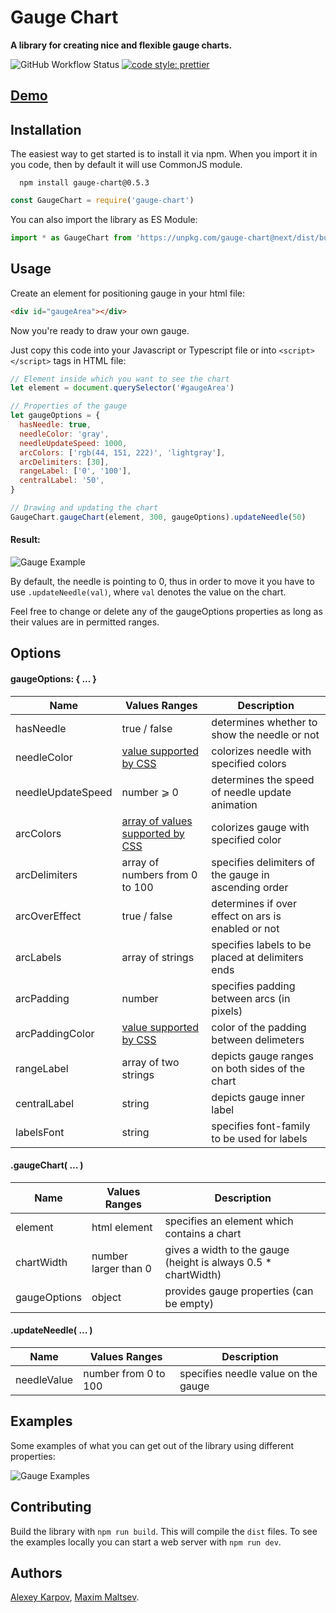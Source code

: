 # Gauge Chart

**A library for creating nice and flexible gauge charts.**

![GitHub Workflow Status](https://img.shields.io/github/workflow/status/greetclock/gauge-chart/Test%20Workflow?style=flat-square) [![code style: prettier](https://img.shields.io/badge/code_style-prettier-ff69b4.svg?style=flat-square)](https://github.com/prettier/prettier)

## [Demo](https://greetclock.github.io/gauge-chart/examples/samples/)

## Installation

The easiest way to get started is to install it via npm. When you import it in you code, then by default it will use CommonJS module.

```
  npm install gauge-chart@0.5.3
```

```js
const GaugeChart = require('gauge-chart')
```

You can also import the library as ES Module:

```js
import * as GaugeChart from 'https://unpkg.com/gauge-chart@next/dist/bundle.mjs'
```

## Usage

Create an element for positioning gauge in your html file:

```html
<div id="gaugeArea"></div>
```

Now you're ready to draw your own gauge.

Just copy this code into your Javascript or Typescript file or into `<script> </script>` tags in HTML file:

```javascript
// Element inside which you want to see the chart
let element = document.querySelector('#gaugeArea')

// Properties of the gauge
let gaugeOptions = {
  hasNeedle: true,
  needleColor: 'gray',
  needleUpdateSpeed: 1000,
  arcColors: ['rgb(44, 151, 222)', 'lightgray'],
  arcDelimiters: [30],
  rangeLabel: ['0', '100'],
  centralLabel: '50',
}

// Drawing and updating the chart
GaugeChart.gaugeChart(element, 300, gaugeOptions).updateNeedle(50)
```

#### Result:

![Gauge Example](/examples/img/gauge1.png 'Gauge Example')

By default, the needle is pointing to 0, thus in order to move it you have to use `.updateNeedle(val)`, where `val` denotes the value on the chart.

Feel free to change or delete any of the gaugeOptions properties as long as their values are in permitted ranges.

## Options

#### gaugeOptions: { ... }

| Name              | Values Ranges                                                                    | Description                                          |
| ----------------- | -------------------------------------------------------------------------------- | ---------------------------------------------------- |
| hasNeedle         | true / false                                                                     | determines whether to show the needle or not         |
| needleColor       | [value supported by CSS](https://www.w3schools.com/colors/default.asp)           | colorizes needle with specified colors               |
| needleUpdateSpeed | number ⩾ 0                                                                       | determines the speed of needle update animation      |
| arcColors         | [array of values supported by CSS](https://www.w3schools.com/colors/default.asp) | colorizes gauge with specified color                 |
| arcDelimiters     | array of numbers from 0 to 100                                                   | specifies delimiters of the gauge in ascending order |
| arcOverEffect     | true / false                                                                     | determines if over effect on ars is enabled or not   |
| arcLabels         | array of strings                                                                 | specifies labels to be placed at delimiters ends     |
| arcPadding        | number                                                                           | specifies padding between arcs (in pixels)           |
| arcPaddingColor   | [value supported by CSS](https://www.w3schools.com/colors/default.asp)           | color of the padding between delimeters              |
| rangeLabel        | array of two strings                                                             | depicts gauge ranges on both sides of the chart      |
| centralLabel      | string                                                                           | depicts gauge inner label                            |
| labelsFont        | string                                                                           | specifies font-family to be used for labels          |

#### .gaugeChart( ... )

| Name         | Values Ranges        | Description                                                     |
| ------------ | -------------------- | --------------------------------------------------------------- |
| element      | html element         | specifies an element which contains a chart                     |
| chartWidth   | number larger than 0 | gives a width to the gauge (height is always 0.5 \* chartWidth) |
| gaugeOptions | object               | provides gauge properties (can be empty)                        |

#### .updateNeedle( ... )

| Name        | Values Ranges        | Description                         |
| ----------- | -------------------- | ----------------------------------- |
| needleValue | number from 0 to 100 | specifies needle value on the gauge |

## Examples

Some examples of what you can get out of the library using different properties:

![Gauge Examples](/examples/img/gauges.png 'Gauge Examples')

## Contributing

Build the library with `npm run build`. This will compile the `dist` files. To see the examples locally you can start a web server with `npm run dev`.

## Authors

[Alexey Karpov](https://github.com/greetclock), [Maxim Maltsev](https://github.com/mmaltsev).
